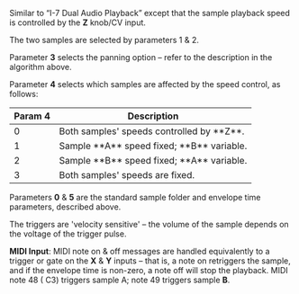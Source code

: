 
Similar to “I-7 Dual Audio Playback” except that the sample playback speed is controlled by the **Z** knob/CV input.

The two samples are selected by parameters 1 & 2.

Parameter **3** selects the panning option – refer to the description in the algorithm above.

Parameter **4** selects which samples are affected by the speed control, as follows:

<table>
<thead>
<tr class="header">
<th><strong>Param 4</strong></th>
<th><strong>Description</strong></th>
</tr>
</thead>
<tbody>
<tr class="odd">
<td>0</td>
<td>Both samples' speeds controlled by **Z**.</td>
</tr>
<tr class="even">
<td>1</td>
<td>Sample **A** speed fixed; **B** variable.</td>
</tr>
<tr class="odd">
<td>2</td>
<td>Sample **B** speed fixed; **A** variable.</td>
</tr>
<tr class="even">
<td>3</td>
<td>Both samples' speeds are fixed.</td>
</tr>
</tbody>
</table>

Parameters **0** & **5** are the standard sample folder and envelope time parameters, described above.

The triggers are 'velocity sensitive' – the volume of the sample depends on the voltage of the trigger pulse.

**MIDI Input**: MIDI note on & off messages are handled equivalently to a trigger or gate on the **X** & **Y** inputs – that is,
a note on retriggers the sample, and if the envelope time is non-zero, a note off will stop the playback. MIDI note 48 (
C3) triggers sample A; note 49 triggers sample **B**.
